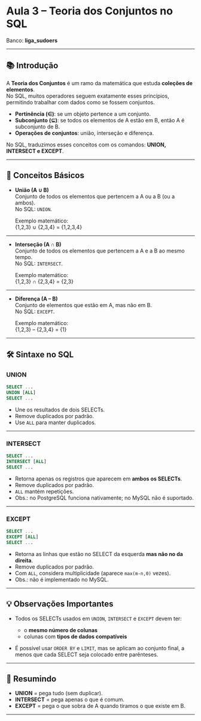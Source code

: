 # Aula 3 – Teoria dos Conjuntos no SQL

Banco: **liga_sudoers**  

---

## 📚 Introdução
A **Teoria dos Conjuntos** é um ramo da matemática que estuda **coleções de elementos**.  
No SQL, muitos operadores seguem exatamente esses princípios, permitindo trabalhar com dados como se fossem conjuntos.

- **Pertinência (∈)**: se um objeto pertence a um conjunto.  
- **Subconjunto (⊆)**: se todos os elementos de A estão em B, então A é subconjunto de B.  
- **Operações de conjuntos**: união, interseção e diferença.

No SQL, traduzimos esses conceitos com os comandos: **UNION, INTERSECT e EXCEPT**.

---

## 🧩 Conceitos Básicos

- **União (A ∪ B)**  
  Conjunto de todos os elementos que pertencem a A ou a B (ou a ambos).  
  No SQL: `UNION`.

  Exemplo matemático:  
  {1,2,3} ∪ {2,3,4} = {1,2,3,4}

---

- **Interseção (A ∩ B)**  
  Conjunto de todos os elementos que pertencem a A e a B ao mesmo tempo.  
  No SQL: `INTERSECT`.

  Exemplo matemático:  
  {1,2,3} ∩ {2,3,4} = {2,3}

---

- **Diferença (A – B)**  
  Conjunto de elementos que estão em A, mas não em B.  
  No SQL: `EXCEPT`.

  Exemplo matemático:  
  {1,2,3} – {2,3,4} = {1}

---

## 🛠️ Sintaxe no SQL

### UNION
```sql
SELECT ... 
UNION [ALL] 
SELECT ...
````

* Une os resultados de dois SELECTs.
* Remove duplicados por padrão.
* Use `ALL` para manter duplicados.

---

### INTERSECT

```sql
SELECT ... 
INTERSECT [ALL] 
SELECT ...
```

* Retorna apenas os registros que aparecem em **ambos os SELECTs**.
* Remove duplicados por padrão.
* `ALL` mantém repetições.
* Obs.: no PostgreSQL funciona nativamente; no MySQL não é suportado.

---

### EXCEPT

```sql
SELECT ... 
EXCEPT [ALL] 
SELECT ...
```

* Retorna as linhas que estão no SELECT da esquerda **mas não no da direita**.
* Remove duplicados por padrão.
* Com `ALL`, considera multiplicidade (aparece `max(m-n,0)` vezes).
* Obs.: não é implementado no MySQL.

---

## 💡 Observações Importantes

* Todos os SELECTs usados em `UNION`, `INTERSECT` e `EXCEPT` devem ter:

  * o **mesmo número de colunas**
  * colunas com **tipos de dados compatíveis**
* É possível usar `ORDER BY` e `LIMIT`, mas se aplicam ao conjunto final, a menos que cada SELECT seja colocado entre parênteses.

---

## 🔎 Resumindo

* **UNION** = pega tudo (sem duplicar).
* **INTERSECT** = pega apenas o que é comum.
* **EXCEPT** = pega o que sobra de A quando tiramos o que existe em B.

---